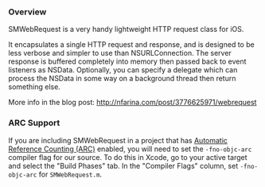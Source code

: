 
### Overview

SMWebRequest is a very handy lightweight HTTP request class for iOS.

It encapsulates a single HTTP request and response, and is designed to be less verbose
and simpler to use than NSURLConnection. The server response is buffered completely into memory
then passed back to event listeners as NSData. Optionally, you can specify a delegate which
can process the NSData in some way on a background thread then return something else.

More info in the blog post:
http://nfarina.com/post/3776625971/webrequest

### ARC Support

If you are including SMWebRequest in a project that has [Automatic Reference Counting (ARC)](http://clang.llvm.org/docs/AutomaticReferenceCounting.html) enabled, you will need to set the `-fno-objc-arc` compiler flag for our source. To do this in Xcode, go to your active target and select the "Build Phases" tab. In the "Compiler Flags" column, set `-fno-objc-arc` for `SMWebRequest.m`.



